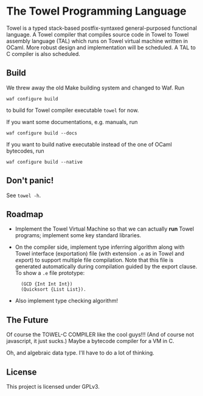 The Towel Programming Language
====

Towel is a typed stack-based postfix-syntaxed general-purposed functional
language. A Towel compiler that compiles source code in Towel to Towel assembly
language (TAL) which runs on Towel virtual machine written in OCaml. More
robust design and implementation will be scheduled. A TAL to C compiler is also
scheduled.


Build
----

We threw away the old Make building system and changed to Waf. Run

    waf configure build

to build for Towel compiler executable `towel` for now.

If you want some documentations, e.g. manuals, run

    waf configure build --docs

If you want to build native executable instead of the one of OCaml bytecodes,
run

    waf configure build --native

Don't panic!
----

See `towel -h`.

Roadmap
----

* Implement the Towel Virtual Machine so that we can actually **run** Towel
programs; implement some key standard libraries.

* On the compiler side, implement type inferring algorithm along with Towel
interface (exportation) file (with extension `.e` as in Tow*e*l and *e*xport)
to support multiple file compilation. Note that this file is generated
automatically during compilation guided by the export clause.
To show a `.e` file prototype:

        (GCD {Int Int Int})
        (Quicksort {List List}).

* Also implement type checking algorithm!

The Future
----

Of course the TOWEL-C COMPILER like the cool guys!!! (And of course not javascript, it just sucks.)
Maybe a bytecode compiler for a VM in C.

Oh, and algebraic data type. I'll have to do a lot of thinking.

License
----

This project is licensed under GPLv3.

